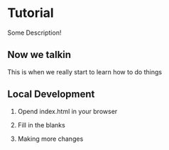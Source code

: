 # Tutorial 

Some Description!


## Now we talkin 

This is when we really start to learn how to do things 



## Local Development

1. Opend index.html in your browser

2. Fill in the blanks

3. Making more changes 